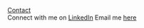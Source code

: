 
<ins>Contact</ins><br>
Connect with me on <a href="https://www.linkedin.com/in/actuallypav/" target="_blank">LinkedIn</a>
Email me <a href="mailto:contact-pav.configure260@passinbox.com" target="_blank">here</a>
